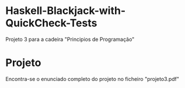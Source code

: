 # Haskell-Blackjack-with-QuickCheck-Tests
Projeto 3 para a cadeira "Principios de Programação"
# Projeto
Encontra-se o enunciado completo do projeto no ficheiro "projeto3.pdf"
